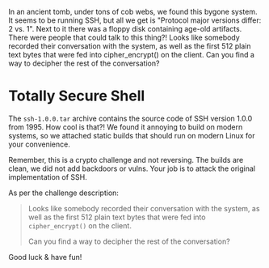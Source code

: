 In an ancient tomb, under tons of cob webs, we found this bygone system. It seems to be running SSH, but all we get is "Protocol major versions differ: 2 vs. 1".
Next to it there was a floppy disk containing age-old artifacts.
There were people that could talk to this thing?! Looks like somebody recorded their conversation with the system, as well as the first 512 plain text bytes that were fed into cipher_encrypt() on the client.
Can you find a way to decipher the rest of the conversation?


# Totally Secure Shell
The `ssh-1.0.0.tar` archive contains the source code of SSH version 1.0.0 from 1995. How cool is that?! We found it annoying to build on modern systems, so we attached static builds that should run on modern Linux for your convenience.

Remember, this is a crypto challenge and not reversing. The builds are clean, we did not add backdoors or vulns. Your job is to attack the original implementation of SSH.

As per the challenge description:

> Looks like somebody recorded their conversation with the system, as well as the first 512 plain text bytes that were fed into `cipher_encrypt()` on the client.
>
> Can you find a way to decipher the rest of the conversation?

Good luck & have fun!
